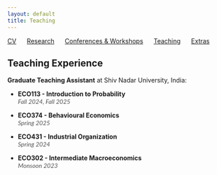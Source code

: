 ```yaml
---
layout: default
title: Teaching
---
```


[CV](/assets/CV_Feb2024.pdf) <span style="margin-right: 20px;"></span> [Research](/research.md/) <span style="margin-right: 20px;"></span> [Conferences & Workshops](/conferences.md/) <span style="margin-right: 20px;"></span> [Teaching](/teaching.md/)<span style="margin-right: 20px;"></span> [Extras](/extras.md/)


## Teaching Experience


**Graduate Teaching Assistant** at Shiv Nadar University, India:

- **ECO113 - Introduction to Probability**  
  <span style="font-family: Lato, Verdana, Arial, sans-serif; font-style: italic; color: #555; font-size: 14px;">Fall 2024, Fall 2025</span>

- **ECO374 - Behavioural Economics**  
  <span style="font-family: Lato, Verdana, Arial, sans-serif; font-style: italic; color: #555; font-size: 14px;">Spring 2025</span>

- **ECO431 - Industrial Organization**  
 <span style="font-family: Lato, Verdana, Arial, sans-serif; font-style: italic; color: #555; font-size: 14px;">Spring 2024</span>

  
- **ECO302 - Intermediate Macroeconomics**  
  <span style="font-family: Lato, Verdana, Arial, sans-serif; font-style: italic; color: #555; font-size: 14px;">Monsoon 2023</span>
